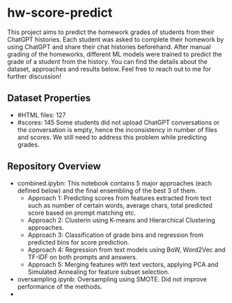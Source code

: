 # hw-score-predict

This project aims to predict the homework grades of students from their ChatGPT histories. Each student was asked to complete their homework by using ChatGPT and share their chat histories beforehand. After manual grading of the homeworks, different ML models were trained to predict the grade of a student from the history. You can find the details about the dataset, approaches and results below. Feel free to reach out to me for further discussion!

## Dataset Properties
- #HTML files: 127
- #scores: 145
Some students did not upload ChatGPT conversations or the conversation is empty, hence the inconsistency in number of files and scores. We still need to address this problem while predicting grades.

## Repository Overview
- combined.ipybn: This notebook contains 5 major approaches (each defined below) and the final ensembling of the best 3 of them.
  - Approach 1: Predicting scores from features extracted from text such as number of certain words, average chars, total predicted score based on prompt matching etc.
  - Approach 2: Clusterin using K-means and Hierarchical Clustering approaches.
  - Approach 3: Classification of grade bins and regression from predicted bins for score prediction.
  - Approach 4: Regression from text models using BoW, Word2Vec and TF-IDF on both prompts and answers.
  - Approach 5: Merging features with text vectors, applying PCA and Simulated Annealing for feature subset selection.
- oversampling.ipynb: Oversampling using SMOTE. Did not improve performance of the methods.
- 
